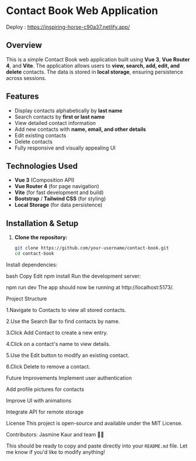 # Contact Book Web Application

Deploy : https://inspiring-horse-c90a37.netlify.app/
## Overview
This is a simple Contact Book web application built using **Vue 3**, **Vue Router 4**, and **Vite**. The application allows users to **view, search, add, edit, and delete** contacts. The data is stored in **local storage**, ensuring persistence across sessions.

## Features
- Display contacts alphabetically by **last name**
- Search contacts by **first or last name**
- View detailed contact information
- Add new contacts with **name, email, and other details**
- Edit existing contacts
- Delete contacts
- Fully responsive and visually appealing UI

## Technologies Used
- **Vue 3** (Composition API)
- **Vue Router 4** (for page navigation)
- **Vite** (for fast development and build)
- **Bootstrap** / **Tailwind CSS** (for styling)
- **Local Storage** (for data persistence)

## Installation & Setup
1. **Clone the repository:**
   ```bash
   git clone https://github.com/your-username/contact-book.git
   cd contact-book
Install dependencies:

bash
Copy
Edit
npm install
Run the development server:


npm run dev
The app should now be running at http://localhost:5173/.

Project Structure

1.Navigate to Contacts to view all stored contacts.

2.Use the Search Bar to find contacts by name.

3.Click Add Contact to create a new entry.

4.Click on a contact's name to view details.

5.Use the Edit button to modify an existing contact.

6.Click Delete to remove a contact.

Future Improvements
Implement user authentication

Add profile pictures for contacts

Improve UI with animations

Integrate API for remote storage

License
This project is open-source and available under the MIT License.

Contributors: Jasmine Kaur and team 🎨✨


This should be ready to copy and paste directly into your `README.md` file. Let me know if you'd like to modify anything!